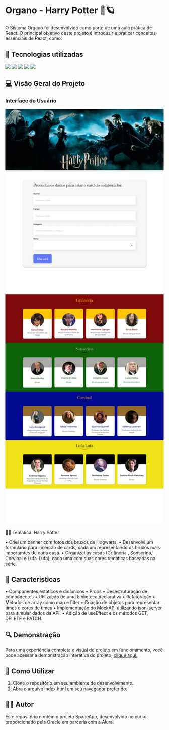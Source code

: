 
<h1> Organo - Harry Potter  🚀🪐 </h1>

<p>O Sistema Organo foi desenvolvido como parte de uma aula prática de React. O principal objetivo deste projeto é introduzir e praticar conceitos essenciais de React, como:



## :dizzy: Tecnologias utilizadas

<div>
  <img src="https://img.shields.io/badge/CSS3-264de4?style=for-the-badge&logo=css3&logoColor=white">
  <img src="https://img.shields.io/badge/JavaScript-F7DF1E?style=for-the-badge&logo=javascript&logoColor=black">
  <img src="https://img.shields.io/badge/React-20232A?style=for-the-badge&logo=react&logoColor=61DAFB">
  <img src="https://img.shields.io/badge/vercel-%23000000.svg?style=for-the-badge&logo=vercel&logoColor=white">
  <img src="https://img.shields.io/badge/vite-%23646CFF.svg?style=for-the-badge&logo=vite&logoColor=white">
</div>

## :computer: Visão Geral do Projeto

### Interface do Usuário

<img src="Organo.png"  alt="Imagem do Organo." width="1300">

🧙‍♂️ Temática: Harry Potter

• Criei um banner com fotos dos bruxos de Hogwarts.
• Desenvolvi um formulário para inserção de cards, cada um representando os bruxos mais importantes de cada casa.
• Organizei as casas (Grifinória , Sonserina, Corvinal e Lufa-Lufa), cada uma com suas cores temáticas baseadas na série.

## :hammer: Caracteristicas

• Componentes estáticos e dinâmicos
• Props
• Desestruturação de componentes
• Utilização de uma biblioteca declarativa
• Refatoração
• Métodos de array como map e filter
• Criação de objetos para representar times e cores de times
• Implementação do MockAPI utilizando json-server para simular dados da API.
• Adição de useEffect e os métodos GET, DELETE e PATCH.</p>

## :mag: Demonstração

Para uma experiência completa e visual do projeto em funcionamento, você pode acessar a demonstração interativa do projeto, [clique aqui.](https://organo-murex-phi.vercel.app/)

## :open_file_folder: Como Utilizar

1. Clone o repositório em seu ambiente de desenvolvimento.
2. Abra o arquivo index.html em seu navegador preferido.

## :student: Autor

Este repositório contém o projeto SpaceApp, desenvolvido no curso proporcionado pela Oracle em parceria com a Alura.
